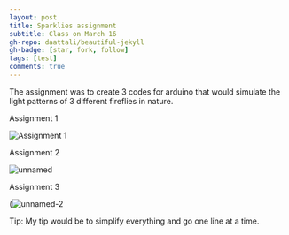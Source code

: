 ```yaml
---
layout: post
title: Sparklies assignment
subtitle: Class on March 16
gh-repo: daattali/beautiful-jekyll
gh-badge: [star, fork, follow]
tags: [test]
comments: true
---
```


The assignment was to create 3 codes for arduino that would simulate the light patterns of 3 different fireflies in nature.

Assignment 1

![Assignment 1](https://user-images.githubusercontent.com/124645204/225483531-239d3202-caa1-4c41-8ec1-38d8a2affb95.jpg)


Assignment 2

![unnamed](https://user-images.githubusercontent.com/124645204/225483604-fdc90818-e0e4-43ec-983a-ad6575d53f0a.jpg)


Assignment 3

(![unnamed-2](https://user-images.githubusercontent.com/124645204/225483692-59b99918-d9c1-41f4-a2ef-2709639a067c.jpg)




Tip: My tip would be to simplify everything and go one line at a time.





